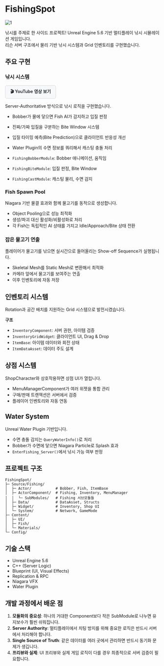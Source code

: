 # FishingSpot
![1](https://github.com/user-attachments/assets/e1d0d531-a249-43d8-a837-f8afd23dce1b)

낚시를 주제로 한 사이드 프로젝트!
Unreal Engine 5.6 기반 멀티플레이 낚시 시뮬레이션 게임입니다.  
리슨 서버 구조에서 물리 기반 낚시 시스템과 Grid 인벤토리를 구현했습니다.


## 주요 구현

### 낚시 시스템
<details>
  <summary style="display: inline-block; padding: 8px 16px; font-weight: 600; color: #24292e; background-color: #f6f8fa; border: 1px solid #d1d5da; border-radius: 6px; cursor: pointer;">
    🎬 YouTube 영상 보기
  </summary>
  <p>

[![IMAGE ALT TEXT HERE](https://img.youtube.com/vi/Xc8zvyYvkSs/0.jpg)](https://www.youtube.com/watch?v=Xc8zvyYvkSs)

  </p>
</details>

Server-Authoritative 방식으로 낚시 로직을 구현했습니다.
- Bobber가 물에 닿으면 Fish AI가 감지하고 입질 판정
- 진짜/가짜 입질을 구분하는 Bite Window 시스템
- 입질 타이밍 예측(Bite Prediction)으로 클라이언트 반응성 개선
- Water Plugin의 수면 정보를 쿼리해서 캐스팅 충돌 처리

- `FishingBobberModule`: Bobber 애니메이션, 움직임
- `FishingBiteModule`: 입질 판정, Bite Window
- `FishingCastModule`: 캐스팅 물리, 수면 감지

### Fish Spawn Pool
Niagara 기반 물결 효과와 함께 물고기를 동적으로 생성합니다.
- Object Pooling으로 성능 최적화
- 생성/파괴 대신 활성화/비활성화로 처리
- 각 Fish는 독립적인 AI 상태를 가지고 Idle/Approach/Bite 상태 전환

### 잡은 물고기 연출
플레이어가 물고기를 낚으면 실시간으로 들어올리는 Show-off Sequence가 실행됩니다.
- Skeletal Mesh를 Static Mesh로 변환해서 최적화
- 카메라 앞에서 물고기를 보여주는 연출
- 이후 인벤토리에 자동 저장

## 인벤토리 시스템
Rotation과 공간 배치를 지원하는 Grid 시스템으로 발전시켰습니다.

**구조**
- `InventoryComponent`: 서버 권한, 아이템 검증
- `InventoryGridWidget`: 클라이언트 UI, Drag & Drop
- `ItemBase`: 아이템 데이터와 회전 상태
- `ItemDataAsset`: 데이터 주도 설계

## 상점 시스템

ShopCharacter와 상호작용하면 상점 UI가 열립니다.
- MenuManagerComponent가 여러 위젯을 통합 관리
- 구매/판매 트랜잭션은 서버에서 검증
- 플레이어 인벤토리와 자동 연동

## Water System

Unreal Water Plugin 기반입니다.
- 수면 충돌 감지는 `QueryWaterInfo()`로 처리
- Bobber가 수면에 닿으면 Niagara Particle로 Splash 효과
- `EnterFishing_Server()`에서 낚시 가능 여부 판정

## 프로젝트 구조

```
FishingSpot/
├─ Source/Fishing/
│  ├─ Actor/           # Bobber, Fish, ItemBase
│  ├─ ActorComponent/  # Fishing, Inventory, MenuManager
│  │  └─ SubModules/   # Fishing 서브모듈들
│  ├─ Data/            # DataAsset, Structs
│  ├─ Widget/          # Inventory, Shop UI
│  └─ System/          # Network, GameMode
├─ Content/
│  ├─ UI/
│  ├─ Fish/
│  └─ Materials/
└─ Config/
```

## 기술 스택
- Unreal Engine 5.6
- C++ (Server Logic)
- Blueprint (UI, Visual Effects)
- Replication & RPC
- Niagara VFX
- Water Plugin

## 개발 과정에서 배운 점

1. **모듈화의 중요성**: 하나의 거대한 Component보다 작은 SubModule로 나누면 유지보수가 훨씬 쉬워집니다.
2. **Server Authority**: 멀티플레이에서 치팅 방지를 위해 중요한 로직은 반드시 서버에서 처리해야 합니다.
3. **Single Source of Truth**: 같은 데이터를 여러 곳에서 관리하면 반드시 동기화 문제가 생깁니다.
4. **프리뷰와 실제**: UI 프리뷰와 실제 게임 로직이 다를 경우 최종적으로 서버 검증이 필요합니다.
